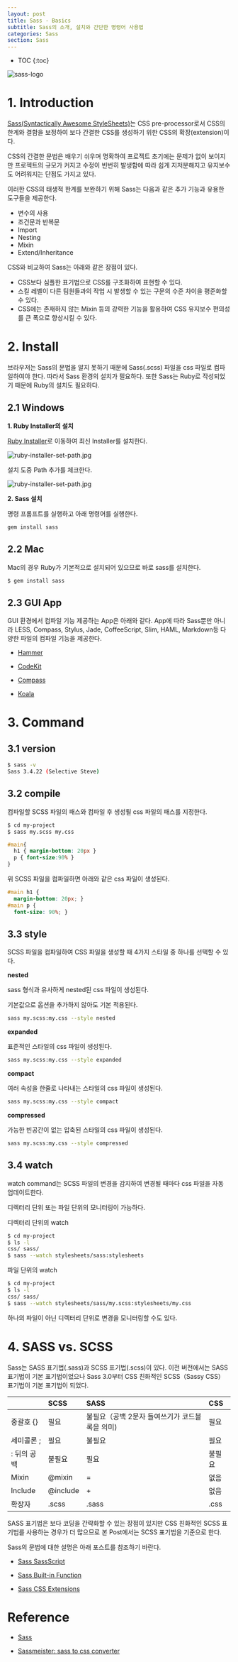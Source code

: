 ```yaml
---
layout: post
title: Sass - Basics
subtitle: Sass의 소개, 설치와 간단한 명령어 사용법
categories: Sass
section: Sass
---
```


* TOC
{:toc}

![sass-logo](/img/sass-logo.png)

# 1. Introduction

[Sass(Syntactically Awesome StyleSheets)](http://sass-lang.com/)는 CSS pre-processor로서 CSS의 한계와 결함을 보정하여 보다 간결한 CSS를 생성하기 위한 CSS의 확장(extension)이다.

CSS의 간결한 문법은 배우기 쉬우며 명확하여 프로젝트 초기에는 문제가 없이 보이지만 프로젝트의 규모가 커지고 수정이 빈번히 발생함에 따라 쉽게 지저분해지고 유지보수도 어려워지는 단점도 가지고 있다.

이러한 CSS의 태생적 한계를 보완하기 위해 Sass는 다음과 같은 추가 기능과 유용한 도구들을 제공한다.

- 변수의 사용
- 조건문과 반복문
- Import
- Nesting
- Mixin
- Extend/Inheritance

CSS와 비교하여 Sass는 아래와 같은 장점이 있다.

- CSS보다 심플한 표기법으로 CSS를 구조화하여 표현할 수 있다.
- 스킬 레벨이 다른 팀원들과의 작업 시 발생할 수 있는 구문의 수준 차이을 평준화할 수 있다.
- CSS에는 존재하지 않는 Mixin 등의 강력한 기능을 활용하여 CSS 유지보수 편의성를 큰 폭으로 향상시킬 수 있다.

# 2. Install

브라우저는 Sass의 문법을 알지 못하기 때문에 Sass(.scss) 파일을 css 파일로 컴파일하여야 한다. 따라서 Sass 환경의 설치가 필요하다. 또한 Sass는 Ruby로 작성되었기 때문에 Ruby의 설치도 필요하다.

## 2.1 Windows

**1. Ruby Installer의 설치**

[Ruby Installer](http://rubyinstaller.org/downloads/)로 이동하여 최신 Installer를 설치한다.

![ruby-installer-set-path.jpg](/img/ruby-installer.png)

설치 도중 Path 추가를 체크한다.

![ruby-installer-set-path.jpg](/img/ruby-installer-set-path.jpg)

**2. Sass 설치**

명령 프롬프트를 실행하고 아래 명령어를 실행한다.

```bash
gem install sass
```

## 2.2 Mac

Mac의 경우 Ruby가 기본적으로 설치되어 있으므로 바로 sass를 설치한다.

```bash
$ gem install sass
```

## 2.3 GUI App

GUI 환경에서 컴파일 기능 제공하는 App은 아래와 같다. App에 따라 Sass뿐만 아니라 LESS, Compass, Stylus, Jade, CoffeeScript, Slim, HAML, Markdown등 다양한 파일의 컴파일 기능을 제공한다.

- [Hammer](http://hammerformac.com/)

- [CodeKit](https://incident57.com/codekit/)

- [Compass](http://compass.kkbox.com/)

- [Koala](http://koala-app.com/)

# 3. Command

## 3.1 version

```bash
$ sass -v
Sass 3.4.22 (Selective Steve)
```

## 3.2 compile

컴파일할 SCSS 파일의 패스와 컴파일 후 생성될 css 파일의 패스를 지정한다.

```bash
$ cd my-project
$ sass my.scss my.css
```

```scss
#main{
  h1 { margin-bottom: 20px }
  p { font-size:90% }
}
```

위 SCSS 파일을 컴파일하면 아래와 같은 css 파일이 생성된다.

```css
#main h1 {
  margin-bottom: 20px; }
#main p {
  font-size: 90%; }
```

## 3.3 style

SCSS 파일을 컴파일하여 CSS 파일을 생성할 때 4가지 스타일 중 하나를 선택할 수 있다.

**nested**

sass 형식과 유사하게 nested된 css 파일이 생성된다.

기본값으로 옵션을 추가하지 않아도 기본 적용된다.

```bash
sass my.scss:my.css --style nested
```

**expanded**

표준적인 스타일의 css 파일이 생성된다.

```bash
sass my.scss:my.css --style expanded
```

**compact**

여러 속성을 한줄로 나타내는 스타일의 css 파일이 생성된다.

```bash
sass my.scss:my.css --style compact
```

**compressed**

가능한 빈공간이 없는 압축된 스타일의 css 파일이 생성된다.

```bash
sass my.scss:my.css --style compressed
```

## 3.4 watch

watch command는 SCSS 파일의 변경을 감지하여 변경될 때마다 css 파일을 자동 업데이트한다.

디렉터리 단위 또는 파일 단위의 모니터링이 가능하다.

디렉터리 단위의 watch

```bash
$ cd my-project
$ ls -l
css/ sass/
$ sass --watch stylesheets/sass:stylesheets
```

파일 단위의 watch

```bash
$ cd my-project
$ ls -l
css/ sass/
$ sass --watch stylesheets/sass/my.scss:stylesheets/my.css
```

하나의 파일이 아닌 디렉터리 단위로 변경을 모니터링할 수도 있다.

# 4. SASS vs. SCSS

Sass는 SASS 표기법(.sass)과 SCSS 표기법(.scss)이 있다. 이전 버전에서는 SASS 표기법이 기본 표기법이었으나 Sass 3.0부터 CSS 친화적인 SCSS（Sassy CSS） 표기법이 기본 표기법이 되었다.

|          | SCSS     | SASS   | CSS    |
|:---------|:---------|:-------|:-------|
| 중괄호 {}  | 필요      | 불필요（공백 2문자 들여쓰기가 코드블록을 의미)| 필요
| 세미콜론 ;  | 필요     | 불필요   | 필요
| : 뒤의 공백 | 불필요    | 필요    | 불필요
| Mixin     |  @mixin  | =      | 없음
| Include  | @include | +      | 없음
| 확장자     | .scss    | .sass  | .css

SASS 표기법은 보다 코딩을 간략화할 수 있는 장점이 있지만 CSS 친화적인 SCSS 표기법를 사용하는 경우가 더 많으므로 본 Post에서는 SCSS 표기법을 기준으로 한다.

Sass의 문법에 대한 설명은 아래 포스트를 참조하기 바란다.

- [Sass SassScript](http://poiemaweb.com/sass/Sass-SassScript/)

- [Sass Built-in Function](http://poiemaweb.com/sass/Sass-built-in-function/)

- [Sass CSS Extensions](http://poiemaweb.com/sass/Sass-css-extention/)

# Reference

* [Sass](http://sass-lang.com/)

* [Sassmeister: sass to css converter](http://www.sassmeister.com/)
